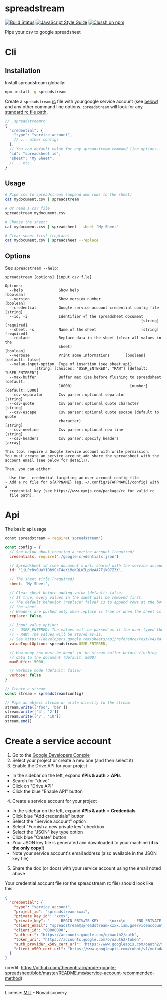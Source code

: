 # spreadstream
[![Build Status](https://travis-ci.org/nodys/spreadstream.svg?branch=master)](https://travis-ci.org/nodys/spreadstream) [![JavaScript Style Guide](https://img.shields.io/badge/code_style-standard-brightgreen.svg)](https://standardjs.com) [![Clussh on npm](https://img.shields.io/npm/v/spreadstream.svg)](https://www.npmjs.com/package/spreadstream)



Pipe your csv to google spreadsheet

# Cli

## Installation
Install spreadstream globally:

```sh
npm install -g spreadstream
```

Create a `spreadstream` [rc](https://www.npmjs.com/package/rc) file with your google service account (see [below](#create-a-service-account)) and any other command line options. `spreadstream` will look for any [standard rc file path](https://www.npmjs.com/package/rc#standards).

```js
// .spreadstreamrc
{
  "credential": {
    "type": "service_account",
    // ... other configs
  },
  // You can default value for any spreadstream command line options...
  "id": "spreadsheet id",
  "sheet": "My Sheet",
  // .. etc.
}
```

## Usage

```sh
# Pipe csv to spreadstream (append new rows to the sheet)
cat mydocument.csv | spreadstream

# Or read a csv file
spreadstream mydocument.csv

# Choose the sheet:
cat mydocument.csv | spreadsheet --sheet "My Sheet"

# Clear sheet first (replace)
cat mydocument.csv | spreadsheet --replace
```

## Options

See `spreadstream --help`:

```
spreadstream [options] [input csv file]

Options:
  --help                Show help                                      [boolean]
  --version             Show version number                            [boolean]
  --credential          Google service account credential config file   [string]
  --id, -i              Identifier of the spreadsheet document
                                                             [string] [required]
  --sheet, -s           Name of the sheet                    [string] [required]
  --replace             Replace data in the sheet (clear all values in the
                        sheet)                                         [boolean]
  --verbose             Print some informations       [boolean] [default: false]
  --value-input-option  Type of insertion (see sheet api)
             [string] [choices: "USER_ENTERED", "RAW"] [default: "USER_ENTERED"]
  --max-buffer          Buffer max size before flushing to spreadsheet (default:
                        10000)                          [number] [default: 5000]
  --csv-separator       Csv parser: optional separator                  [string]
  --csv-quote           Csv parser: optional quote character            [string]
  --csv-escape          Csv parser: optional quote escape (default to quote
                        character)                                      [string]
  --csv-newline         Csv parser: optional new line                   [string]
  --csv-headers         Csv parser: specify headers                      [array]

This tool require a Google Service Account with write permission.
You must create an service account add share the spreadsheet with the
account email (see below for details).

Then, you can either:

- Use the --credential targeting an user account config file
- Add a rc file for ${APPNAME} (eg. ~/.config/${APPNAME}/config) with a
  credential key (see https://www.npmjs.com/package/rc for valid rc
  file path).
```


# Api

The basic api usage

```js
const spreadstream = require('spreadstream')

const config = {
  // See below about creating a service account (required)
  credentials: require('./google-credentials.json')  

  // Spreadsheet id (see document's url) shared with the service account (required)
  id: '1jLPcDv0UaYIDh9CsT4eXiMeKQLWZLpMyAA7FjkO7Z3X',

  // The sheet title (required)
  sheet: 'My Sheet',

  // Clear sheet before adding value (default: false)
  // If true, every values in the sheet will be removed first.
  // The default behavior (replace: false) is to append rows at the bottom of
  // the sheet.
  // Headers are pushed only when replace is true or when the sheet is new.
  replace: false,

  // Input value option:
  // - USER_ENTERED: The values will be parsed as if the user typed them into the UI (the default)
  // - RAW: The values will be stored as-is.
  // See https://developers.google.com/sheets/api/reference/rest/v4/ValueInputOption
  valueInputOption: spreadstream.USER_ENTERED,

  // How many row must be keept in the stream buffer before flushing
  // data to the document (default: 5000)
  maxBuffer: 5000,

  // Verbose mode (default: false)
  verbose: false
}

// Create a stream
const stream = spreadstream(config)

// Pipe an object stream or write directly to the stream
stream.write(['foo', 'bar'])
stream.write(['4', '2'])
stream.write(['7', '10'])
stream.end()
```

# Create a service account

1. Go to the [Google Developers Console](https://console.developers.google.com/project)
2. Select your project or create a new one (and then select it)
3. Enable the Drive API for your project
  - In the sidebar on the left, expand __APIs & auth__ > __APIs__
  - Search for "drive"
  - Click on "Drive API"
  - Click the blue "Enable API" button
4. Create a service account for your project
  - In the sidebar on the left, expand __APIs & auth__ > __Credentials__
  - Click blue "Add credentials" button
  - Select the "Service account" option
  - Select "Furnish a new private key" checkbox
  - Select the "JSON" key type option
  - Click blue "Create" button
  - Your JSON key file is generated and downloaded to your machine
    (__it is the only copy!__)
  - Note your service account's email address (also available in the JSON
    key file)
5. Share the doc (or docs) with your service account using the email
   noted above

Your credential account file (or the spreadstream rc file) should look like this:

```json
{
  "credential": {
    "type": "service_account",
    "project_id": "spreadstream-xxxx",
    "private_key_id": "xxxx",
    "private_key": "-----BEGIN PRIVATE KEY-----\nxxx\n-----END PRIVATE KEY-----\n",
    "client_email": "spreadstream@spreadstream-xxxx.iam.gserviceaccount.com",
    "client_id": "00000000",
    "auth_uri": "https://accounts.google.com/o/oauth2/auth",
    "token_uri": "https://accounts.google.com/o/oauth2/token",
    "auth_provider_x509_cert_url": "https://www.googleapis.com/oauth2/v1/certs",
    "client_x509_cert_url": "https://www.googleapis.com/robot/v1/metadata/x509/spreadstream%40spreadstream-xxxx.iam.gserviceaccount.com"
  }
}
```
(credit: https://github.com/theoephraim/node-google-spreadsheet/blob/master/README.md#service-account-recommended-method)


---

License: [MIT](./LICENSE) - Novadiscovery
